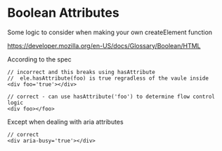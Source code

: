 # Boolean Attributes

Some logic to consider when making your own createElement function

https://developer.mozilla.org/en-US/docs/Glossary/Boolean/HTML

According to the spec 
```
// incorrect and this breaks using hasAttribute
//  ele.hasAttribute(foo) is true regradless of the vaule inside
<div foo='true'></div>

// correct - can use hasAttribute('foo') to determine flow control logic
<div foo></foo>
```

Except when dealing with aria attributes 

```
// correct
<div aria-busy='true'></div>

```


